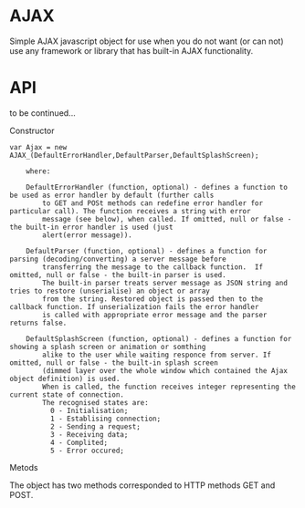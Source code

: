 # AJAX

Simple AJAX javascript object for use when you do not want (or can not) use any framework or library that has built-in AJAX functionality.

# API
to be continued...

Constructor
    
    var Ajax = new AJAX_(DefaultErrorHandler,DefaultParser,DefaultSplashScreen);

        where:
        
        DefaultErrorHandler (function, optional) - defines a function to be used as error handler by default (further calls 
            to GET and POSt methods can redefine error handler for particular call). The function receives a string with error
            message (see below), when called. If omitted, null or false - the built-in error handler is used (just 
            alert(error message)).
        
        DefaultParser (function, optional) - defines a function for parsing (decoding/converting) a server message before
            transferring the message to the callback function.  If omitted, null or false - the built-in parser is used. 
            The built-in parser treats server message as JSON string and tries to restore (unserialise) an object or array 
            from the string. Restored object is passed then to the callback function. If unserialization fails the error handler
            is called with appropriate error message and the parser returns false.
        
        DefaultSplashScreen (function, optional) - defines a function for showing a splash screen or animation or somthing
            alike to the user while waiting responce from server. If omitted, null or false - the built-in splash screen
            (dimmed layer over the whole window which contained the Ajax object definition) is used. 
            When is called, the function receives integer representing the current state of connection. 
            The recognised states are:
              0 - Initialisation;
              1 - Establising connection;
              2 - Sending a request;
              3 - Receiving data;
              4 - Complited;
              5 - Error occured;

Metods
    
   The object has two methods corresponded to HTTP methods GET and POST.
   
   

